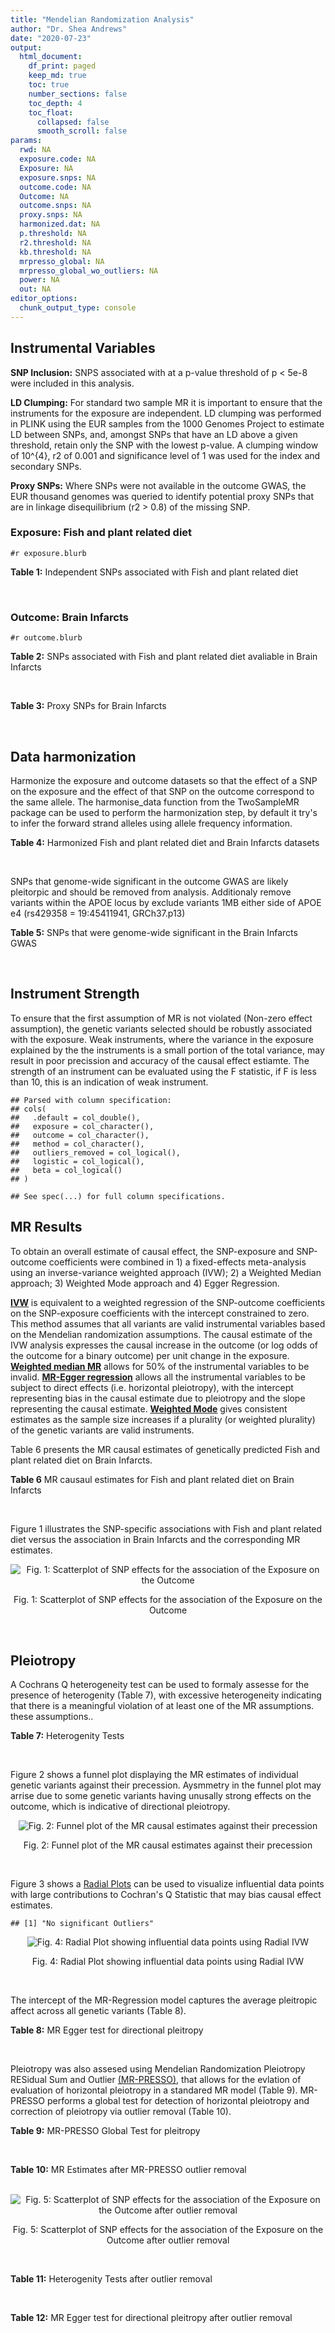 ```yaml
---
title: "Mendelian Randomization Analysis"
author: "Dr. Shea Andrews"
date: "2020-07-23"
output:
  html_document:
    df_print: paged
    keep_md: true
    toc: true
    number_sections: false
    toc_depth: 4
    toc_float:
      collapsed: false
      smooth_scroll: false
params:
  rwd: NA
  exposure.code: NA
  Exposure: NA
  exposure.snps: NA
  outcome.code: NA
  Outcome: NA
  outcome.snps: NA
  proxy.snps: NA
  harmonized.dat: NA
  p.threshold: NA
  r2.threshold: NA
  kb.threshold: NA
  mrpresso_global: NA
  mrpresso_global_wo_outliers: NA
  power: NA
  out: NA
editor_options:
  chunk_output_type: console
---
```







## Instrumental Variables
**SNP Inclusion:** SNPS associated with at a p-value threshold of p < 5e-8 were included in this analysis.
<br>

**LD Clumping:** For standard two sample MR it is important to ensure that the instruments for the exposure are independent. LD clumping was performed in PLINK using the EUR samples from the 1000 Genomes Project to estimate LD between SNPs, and, amongst SNPs that have an LD above a given threshold, retain only the SNP with the lowest p-value. A clumping window of 10^{4}, r2 of 0.001 and significance level of 1 was used for the index and secondary SNPs.
<br>

**Proxy SNPs:** Where SNPs were not available in the outcome GWAS, the EUR thousand genomes was queried to identify potential proxy SNPs that are in linkage disequilibrium (r2 > 0.8) of the missing SNP.
<br>

### Exposure: Fish and plant related diet
`#r exposure.blurb`
<br>

**Table 1:** Independent SNPs associated with Fish and plant related diet
<div data-pagedtable="false">
  <script data-pagedtable-source type="application/json">
{"columns":[{"label":["SNP"],"name":[1],"type":["chr"],"align":["left"]},{"label":["CHROM"],"name":[2],"type":["dbl"],"align":["right"]},{"label":["POS"],"name":[3],"type":["dbl"],"align":["right"]},{"label":["REF"],"name":[4],"type":["chr"],"align":["left"]},{"label":["ALT"],"name":[5],"type":["chr"],"align":["left"]},{"label":["AF"],"name":[6],"type":["dbl"],"align":["right"]},{"label":["BETA"],"name":[7],"type":["dbl"],"align":["right"]},{"label":["SE"],"name":[8],"type":["dbl"],"align":["right"]},{"label":["Z"],"name":[9],"type":["dbl"],"align":["right"]},{"label":["P"],"name":[10],"type":["dbl"],"align":["right"]},{"label":["N"],"name":[11],"type":["dbl"],"align":["right"]},{"label":["TRAIT"],"name":[12],"type":["chr"],"align":["left"]}],"data":[{"1":"rs6699744","2":"1","3":"72825144","4":"A","5":"T","6":"0.614350","7":"0.0176817","8":"0.00251240","9":"7.03777","10":"2.0e-12","11":"335576","12":"fish_plant_diet"},{"1":"rs6690619","2":"1","3":"153765399","4":"C","5":"T","6":"0.508389","7":"-0.0182667","8":"0.00243049","9":"-7.51564","10":"5.7e-14","11":"335576","12":"fish_plant_diet"},{"1":"rs45501495","2":"1","3":"204596454","4":"C","5":"T","6":"0.233721","7":"0.0175379","8":"0.00286562","9":"6.12011","10":"9.4e-10","11":"335576","12":"fish_plant_diet"},{"1":"rs4953150","2":"2","3":"45157336","4":"C","5":"T","6":"0.342028","7":"-0.0193152","8":"0.00257415","9":"-7.50353","10":"6.2e-14","11":"335576","12":"fish_plant_diet"},{"1":"rs17049185","2":"2","3":"58072660","4":"G","5":"T","6":"0.265216","7":"0.0164143","8":"0.00276984","9":"5.92608","10":"3.1e-09","11":"335576","12":"fish_plant_diet"},{"1":"rs4458235","2":"2","3":"79710525","4":"A","5":"T","6":"0.671605","7":"-0.0161001","8":"0.00257371","9":"-6.25560","10":"4.0e-10","11":"335576","12":"fish_plant_diet"},{"1":"rs6756149","2":"2","3":"104099833","4":"C","5":"T","6":"0.460539","7":"0.0158560","8":"0.00242740","9":"6.53209","10":"6.5e-11","11":"335576","12":"fish_plant_diet"},{"1":"rs10180461","2":"2","3":"144263033","4":"T","5":"C","6":"0.391681","7":"-0.0138352","8":"0.00249154","9":"-5.55287","10":"2.8e-08","11":"335576","12":"fish_plant_diet"},{"1":"rs2463652","2":"2","3":"157127415","4":"C","5":"A","6":"0.462862","7":"0.0144339","8":"0.00243718","9":"5.92238","10":"3.2e-09","11":"335576","12":"fish_plant_diet"},{"1":"rs10510554","2":"3","3":"25099776","4":"T","5":"C","6":"0.569949","7":"0.0159892","8":"0.00245816","9":"6.50454","10":"7.8e-11","11":"335576","12":"fish_plant_diet"},{"1":"rs1248825","2":"3","3":"84993411","4":"A","5":"C","6":"0.674802","7":"0.0196439","8":"0.00259659","9":"7.56527","10":"3.9e-14","11":"335576","12":"fish_plant_diet"},{"1":"rs80264330","2":"3","3":"114815659","4":"T","5":"G","6":"0.056141","7":"0.0302655","8":"0.00525711","9":"5.75706","10":"8.6e-09","11":"335576","12":"fish_plant_diet"},{"1":"rs13082002","2":"3","3":"117317203","4":"T","5":"A","6":"0.467957","7":"0.0141314","8":"0.00244314","9":"5.78411","10":"7.3e-09","11":"335576","12":"fish_plant_diet"},{"1":"rs73868702","2":"3","3":"149754216","4":"G","5":"A","6":"0.043127","7":"-0.0333836","8":"0.00594694","9":"-5.61358","10":"2.0e-08","11":"335576","12":"fish_plant_diet"},{"1":"rs11706682","2":"3","3":"167199681","4":"T","5":"C","6":"0.340750","7":"0.0172815","8":"0.00255589","9":"6.76144","10":"1.4e-11","11":"335576","12":"fish_plant_diet"},{"1":"rs1946265","2":"5","3":"50840436","4":"A","5":"C","6":"0.645199","7":"-0.0149040","8":"0.00254229","9":"-5.86243","10":"4.6e-09","11":"335576","12":"fish_plant_diet"},{"1":"rs12514375","2":"5","3":"60801428","4":"A","5":"T","6":"0.387948","7":"-0.0137440","8":"0.00249301","9":"-5.51301","10":"3.5e-08","11":"335576","12":"fish_plant_diet"},{"1":"rs6870152","2":"5","3":"95883544","4":"A","5":"G","6":"0.623327","7":"-0.0138461","8":"0.00251463","9":"-5.50622","10":"3.7e-08","11":"335576","12":"fish_plant_diet"},{"1":"rs364926","2":"5","3":"166392055","4":"C","5":"T","6":"0.235798","7":"0.0174371","8":"0.00285087","9":"6.11641","10":"9.6e-10","11":"335576","12":"fish_plant_diet"},{"1":"rs11134442","2":"5","3":"166478475","4":"A","5":"G","6":"0.627273","7":"-0.0138524","8":"0.00251296","9":"-5.51238","10":"3.5e-08","11":"335576","12":"fish_plant_diet"},{"1":"rs16891727","2":"6","3":"26488860","4":"C","5":"A","6":"0.131477","7":"-0.0248855","8":"0.00357335","9":"-6.96419","10":"3.3e-12","11":"335576","12":"fish_plant_diet"},{"1":"rs28703977","2":"6","3":"31472792","4":"T","5":"C","6":"0.654148","7":"-0.0159889","8":"0.00255074","9":"-6.26834","10":"3.6e-10","11":"335576","12":"fish_plant_diet"},{"1":"rs9362897","2":"6","3":"92327446","4":"G","5":"T","6":"0.471084","7":"0.0153747","8":"0.00242031","9":"6.35237","10":"2.1e-10","11":"335576","12":"fish_plant_diet"},{"1":"rs12700239","2":"7","3":"20865979","4":"C","5":"A","6":"0.210021","7":"-0.0170831","8":"0.00300568","9":"-5.68361","10":"1.3e-08","11":"335576","12":"fish_plant_diet"},{"1":"rs3021494","2":"8","3":"10983534","4":"A","5":"G","6":"0.530477","7":"-0.0196447","8":"0.00243572","9":"-8.06525","10":"7.3e-16","11":"335576","12":"fish_plant_diet"},{"1":"rs1217105","2":"8","3":"64626932","4":"T","5":"G","6":"0.692030","7":"0.0182021","8":"0.00262079","9":"6.94527","10":"3.8e-12","11":"335576","12":"fish_plant_diet"},{"1":"rs10986983","2":"9","3":"128620009","4":"C","5":"T","6":"0.628287","7":"-0.0177251","8":"0.00250713","9":"-7.06988","10":"1.6e-12","11":"335576","12":"fish_plant_diet"},{"1":"rs946711","2":"10","3":"21806832","4":"A","5":"C","6":"0.326072","7":"-0.0265991","8":"0.00260310","9":"-10.21820","10":"1.6e-24","11":"335576","12":"fish_plant_diet"},{"1":"rs1410054","2":"10","3":"112774155","4":"A","5":"G","6":"0.762720","7":"-0.0179461","8":"0.00284724","9":"-6.30298","10":"2.9e-10","11":"335576","12":"fish_plant_diet"},{"1":"rs10741616","2":"11","3":"13333851","4":"G","5":"A","6":"0.381930","7":"-0.0150594","8":"0.00249104","9":"-6.04543","10":"1.5e-09","11":"335576","12":"fish_plant_diet"},{"1":"rs11237918","2":"11","3":"79294066","4":"T","5":"C","6":"0.400307","7":"0.0140920","8":"0.00247088","9":"5.70323","10":"1.2e-08","11":"335576","12":"fish_plant_diet"},{"1":"rs613597","2":"11","3":"88598646","4":"A","5":"G","6":"0.650945","7":"-0.0148780","8":"0.00253317","9":"-5.87327","10":"4.3e-09","11":"335576","12":"fish_plant_diet"},{"1":"rs34634095","2":"11","3":"111455942","4":"C","5":"A","6":"0.698257","7":"-0.0159467","8":"0.00269385","9":"-5.91967","10":"3.2e-09","11":"335576","12":"fish_plant_diet"},{"1":"rs7978702","2":"12","3":"34366373","4":"G","5":"A","6":"0.818835","7":"0.0173966","8":"0.00313907","9":"5.54196","10":"3.0e-08","11":"335576","12":"fish_plant_diet"},{"1":"rs12826749","2":"12","3":"46412497","4":"C","5":"G","6":"0.421560","7":"-0.0143141","8":"0.00247178","9":"-5.79101","10":"7.0e-09","11":"335576","12":"fish_plant_diet"},{"1":"rs35287743","2":"12","3":"110057250","4":"G","5":"T","6":"0.113999","7":"-0.0345582","8":"0.00382725","9":"-9.02951","10":"1.7e-19","11":"335576","12":"fish_plant_diet"},{"1":"rs560815","2":"13","3":"55935080","4":"T","5":"A","6":"0.733176","7":"-0.0235298","8":"0.00272600","9":"-8.63162","10":"6.0e-18","11":"335576","12":"fish_plant_diet"},{"1":"rs10161952","2":"13","3":"59474383","4":"A","5":"C","6":"0.313291","7":"-0.0185058","8":"0.00261369","9":"-7.08033","10":"1.4e-12","11":"335576","12":"fish_plant_diet"},{"1":"rs12906493","2":"15","3":"35933286","4":"T","5":"C","6":"0.207753","7":"0.0183225","8":"0.00301038","9":"6.08644","10":"1.2e-09","11":"335576","12":"fish_plant_diet"},{"1":"rs16959955","2":"15","3":"48002700","4":"T","5":"C","6":"0.221373","7":"0.0168573","8":"0.00294229","9":"5.72931","10":"1.0e-08","11":"335576","12":"fish_plant_diet"},{"1":"rs56094641","2":"16","3":"53806453","4":"A","5":"G","6":"0.403329","7":"0.0223354","8":"0.00246582","9":"9.05800","10":"1.3e-19","11":"335576","12":"fish_plant_diet"},{"1":"rs11859365","2":"16","3":"83683945","4":"A","5":"C","6":"0.253428","7":"0.0190706","8":"0.00278154","9":"6.85613","10":"7.1e-12","11":"335576","12":"fish_plant_diet"},{"1":"rs9955276","2":"18","3":"1839339","4":"C","5":"T","6":"0.141809","7":"0.0194761","8":"0.00348698","9":"5.58538","10":"2.3e-08","11":"335576","12":"fish_plant_diet"},{"1":"rs17818263","2":"18","3":"58865261","4":"G","5":"A","6":"0.286039","7":"-0.0146965","8":"0.00268034","9":"-5.48307","10":"4.2e-08","11":"335576","12":"fish_plant_diet"},{"1":"rs12721051","2":"19","3":"45422160","4":"C","5":"G","6":"0.189552","7":"0.0179074","8":"0.00309034","9":"5.79464","10":"6.8e-09","11":"335576","12":"fish_plant_diet"},{"1":"rs380743","2":"19","3":"49241014","4":"G","5":"A","6":"0.493772","7":"-0.0175022","8":"0.00243995","9":"-7.17318","10":"7.3e-13","11":"335576","12":"fish_plant_diet"},{"1":"rs2425026","2":"20","3":"33847253","4":"C","5":"T","6":"0.426877","7":"0.0168691","8":"0.00246823","9":"6.83449","10":"8.2e-12","11":"335576","12":"fish_plant_diet"},{"1":"rs2413052","2":"22","3":"31783781","4":"T","5":"C","6":"0.240382","7":"0.0193561","8":"0.00284149","9":"6.81195","10":"9.6e-12","11":"335576","12":"fish_plant_diet"}],"options":{"columns":{"min":{},"max":[10]},"rows":{"min":[10],"max":[10]},"pages":{}}}
  </script>
</div>
<br>

### Outcome: Brain Infarcts
`#r outcome.blurb`
<br>

**Table 2:** SNPs associated with Fish and plant related diet avaliable in Brain Infarcts
<div data-pagedtable="false">
  <script data-pagedtable-source type="application/json">
{"columns":[{"label":["SNP"],"name":[1],"type":["chr"],"align":["left"]},{"label":["CHROM"],"name":[2],"type":["dbl"],"align":["right"]},{"label":["POS"],"name":[3],"type":["dbl"],"align":["right"]},{"label":["REF"],"name":[4],"type":["chr"],"align":["left"]},{"label":["ALT"],"name":[5],"type":["chr"],"align":["left"]},{"label":["AF"],"name":[6],"type":["dbl"],"align":["right"]},{"label":["BETA"],"name":[7],"type":["dbl"],"align":["right"]},{"label":["SE"],"name":[8],"type":["dbl"],"align":["right"]},{"label":["Z"],"name":[9],"type":["dbl"],"align":["right"]},{"label":["P"],"name":[10],"type":["dbl"],"align":["right"]},{"label":["N"],"name":[11],"type":["dbl"],"align":["right"]},{"label":["TRAIT"],"name":[12],"type":["chr"],"align":["left"]}],"data":[{"1":"rs6699744","2":"1","3":"72825144","4":"A","5":"T","6":"0.5997","7":"-0.0527","8":"0.0290","9":"-1.81724000","10":"0.06917","11":"20742","12":"brain_infarcts"},{"1":"rs6690619","2":"1","3":"153765399","4":"C","5":"T","6":"0.4964","7":"0.0616","8":"0.0283","9":"2.17667845","10":"0.02939","11":"20527","12":"brain_infarcts"},{"1":"rs45501495","2":"1","3":"204596454","4":"C","5":"T","6":"0.2740","7":"0.0168","8":"0.0322","9":"0.52173913","10":"0.60130","11":"20614","12":"brain_infarcts"},{"1":"rs4953150","2":"2","3":"45157336","4":"C","5":"T","6":"0.3526","7":"0.0089","8":"0.0305","9":"0.29180328","10":"0.76920","11":"20949","12":"brain_infarcts"},{"1":"rs17049185","2":"2","3":"58072660","4":"G","5":"T","6":"0.2557","7":"-0.0043","8":"0.0337","9":"-0.12759644","10":"0.89810","11":"20645","12":"brain_infarcts"},{"1":"rs4458235","2":"2","3":"79710525","4":"A","5":"T","6":"0.6314","7":"-0.0193","8":"0.0300","9":"-0.64333300","10":"0.51990","11":"20949","12":"brain_infarcts"},{"1":"rs6756149","2":"2","3":"104099833","4":"C","5":"T","6":"0.4572","7":"0.0309","8":"0.0278","9":"1.11151079","10":"0.26630","11":"20527","12":"brain_infarcts"},{"1":"rs10180461","2":"2","3":"144263033","4":"T","5":"C","6":"0.3686","7":"-0.0328","8":"0.0297","9":"-1.10438000","10":"0.26990","11":"19767","12":"brain_infarcts"},{"1":"rs2463652","2":"2","3":"157127415","4":"C","5":"A","6":"0.4175","7":"-0.0122","8":"0.0300","9":"-0.40666667","10":"0.68560","11":"20742","12":"brain_infarcts"},{"1":"rs10510554","2":"3","3":"25099776","4":"T","5":"C","6":"0.5496","7":"-0.0269","8":"0.0291","9":"-0.92439900","10":"0.35640","11":"20949","12":"brain_infarcts"},{"1":"rs1248825","2":"3","3":"84993411","4":"A","5":"C","6":"0.6919","7":"0.0325","8":"0.0313","9":"1.03834000","10":"0.29920","11":"20949","12":"brain_infarcts"},{"1":"rs80264330","2":"3","3":"114815659","4":"T","5":"G","6":"0.0626","7":"0.1346","8":"0.0655","9":"2.05496000","10":"0.03980","11":"13334","12":"brain_infarcts"},{"1":"rs73868702","2":"3","3":"149754216","4":"G","5":"A","6":"0.0429","7":"-0.0829","8":"0.0831","9":"-0.99759326","10":"0.31860","11":"13029","12":"brain_infarcts"},{"1":"rs11706682","2":"3","3":"167199681","4":"T","5":"C","6":"0.3420","7":"-0.0472","8":"0.0293","9":"-1.61092000","10":"0.10670","11":"20949","12":"brain_infarcts"},{"1":"rs1946265","2":"5","3":"50840436","4":"A","5":"C","6":"0.6550","7":"-0.0295","8":"0.0296","9":"-0.99662200","10":"0.31790","11":"20949","12":"brain_infarcts"},{"1":"rs6870152","2":"5","3":"95883544","4":"A","5":"G","6":"0.6105","7":"0.0438","8":"0.0293","9":"1.49488000","10":"0.13460","11":"20742","12":"brain_infarcts"},{"1":"rs364926","2":"5","3":"166392055","4":"C","5":"T","6":"0.2419","7":"0.0240","8":"0.0341","9":"0.70381232","10":"0.48100","11":"20223","12":"brain_infarcts"},{"1":"rs11134442","2":"5","3":"166478475","4":"A","5":"G","6":"0.6320","7":"-0.0060","8":"0.0316","9":"-0.18987300","10":"0.84860","11":"20645","12":"brain_infarcts"},{"1":"rs16891727","2":"6","3":"26488860","4":"C","5":"A","6":"0.1113","7":"-0.0150","8":"0.0466","9":"-0.32188841","10":"0.74770","11":"19159","12":"brain_infarcts"},{"1":"rs28703977","2":"6","3":"31472792","4":"T","5":"C","6":"0.6696","7":"-0.0548","8":"0.0325","9":"-1.68615000","10":"0.09153","11":"20142","12":"brain_infarcts"},{"1":"rs9362897","2":"6","3":"92327446","4":"G","5":"T","6":"0.4953","7":"-0.0141","8":"0.0278","9":"-0.50719424","10":"0.61150","11":"20742","12":"brain_infarcts"},{"1":"rs12700239","2":"7","3":"20865979","4":"C","5":"A","6":"0.2005","7":"-0.0371","8":"0.0383","9":"-0.96866841","10":"0.33200","11":"19334","12":"brain_infarcts"},{"1":"rs3021494","2":"8","3":"10983534","4":"A","5":"G","6":"0.5561","7":"-0.0406","8":"0.0301","9":"-1.34884000","10":"0.17750","11":"20742","12":"brain_infarcts"},{"1":"rs1217105","2":"8","3":"64626932","4":"T","5":"G","6":"0.7099","7":"0.0181","8":"0.0309","9":"0.58576100","10":"0.55790","11":"20617","12":"brain_infarcts"},{"1":"rs10986983","2":"9","3":"128620009","4":"C","5":"T","6":"0.6231","7":"0.0007","8":"0.0284","9":"0.02464789","10":"0.98110","11":"20824","12":"brain_infarcts"},{"1":"rs946711","2":"10","3":"21806832","4":"A","5":"C","6":"0.3240","7":"-0.0389","8":"0.0305","9":"-1.27541000","10":"0.20320","11":"20527","12":"brain_infarcts"},{"1":"rs1410054","2":"10","3":"112774155","4":"A","5":"G","6":"0.7591","7":"0.0148","8":"0.0325","9":"0.45538500","10":"0.64830","11":"19854","12":"brain_infarcts"},{"1":"rs10741616","2":"11","3":"13333851","4":"G","5":"A","6":"0.3897","7":"-0.0028","8":"0.0283","9":"-0.09893993","10":"0.92110","11":"20949","12":"brain_infarcts"},{"1":"rs11237918","2":"11","3":"79294066","4":"T","5":"C","6":"0.4367","7":"-0.0060","8":"0.0281","9":"-0.21352300","10":"0.83240","11":"20949","12":"brain_infarcts"},{"1":"rs613597","2":"11","3":"88598646","4":"A","5":"G","6":"0.6617","7":"0.0395","8":"0.0307","9":"1.28664000","10":"0.19890","11":"20527","12":"brain_infarcts"},{"1":"rs7978702","2":"12","3":"34366373","4":"G","5":"A","6":"0.7268","7":"-0.0235","8":"0.0346","9":"-0.67919075","10":"0.49650","11":"20192","12":"brain_infarcts"},{"1":"rs12826749","2":"12","3":"46412497","4":"C","5":"G","6":"0.3954","7":"0.0046","8":"0.0295","9":"0.15593200","10":"0.87600","11":"20949","12":"brain_infarcts"},{"1":"rs35287743","2":"12","3":"110057250","4":"G","5":"T","6":"0.1146","7":"0.0289","8":"0.0487","9":"0.59342916","10":"0.55300","11":"17866","12":"brain_infarcts"},{"1":"rs560815","2":"13","3":"55935080","4":"T","5":"A","6":"0.6796","7":"-0.0343","8":"0.0305","9":"-1.12459016","10":"0.26100","11":"20824","12":"brain_infarcts"},{"1":"rs10161952","2":"13","3":"59474383","4":"A","5":"C","6":"0.2867","7":"-0.0057","8":"0.0311","9":"-0.18328000","10":"0.85360","11":"20949","12":"brain_infarcts"},{"1":"rs12906493","2":"15","3":"35933286","4":"T","5":"C","6":"0.2161","7":"-0.0160","8":"0.0353","9":"-0.45325800","10":"0.64970","11":"20282","12":"brain_infarcts"},{"1":"rs16959955","2":"15","3":"48002700","4":"T","5":"C","6":"0.2348","7":"-0.0222","8":"0.0347","9":"-0.63976900","10":"0.52290","11":"19888","12":"brain_infarcts"},{"1":"rs56094641","2":"16","3":"53806453","4":"A","5":"G","6":"0.3909","7":"-0.0040","8":"0.0295","9":"-0.13559300","10":"0.89120","11":"20563","12":"brain_infarcts"},{"1":"rs11859365","2":"16","3":"83683945","4":"A","5":"C","6":"0.2580","7":"-0.0132","8":"0.0327","9":"-0.40367000","10":"0.68720","11":"20064","12":"brain_infarcts"},{"1":"rs9955276","2":"18","3":"1839339","4":"C","5":"T","6":"0.1970","7":"-0.0013","8":"0.0383","9":"-0.03394256","10":"0.97320","11":"19159","12":"brain_infarcts"},{"1":"rs17818263","2":"18","3":"58865261","4":"G","5":"A","6":"0.2806","7":"0.0464","8":"0.0310","9":"1.49677419","10":"0.13490","11":"20770","12":"brain_infarcts"},{"1":"rs12721051","2":"19","3":"45422160","4":"C","5":"G","6":"0.1560","7":"0.0531","8":"0.0449","9":"1.18263000","10":"0.23660","11":"18625","12":"brain_infarcts"},{"1":"rs380743","2":"19","3":"49241014","4":"G","5":"A","6":"0.4284","7":"0.0178","8":"0.0315","9":"0.56507937","10":"0.57260","11":"20009","12":"brain_infarcts"},{"1":"rs2425026","2":"20","3":"33847253","4":"C","5":"T","6":"0.4695","7":"0.0627","8":"0.0288","9":"2.17708333","10":"0.02961","11":"20431","12":"brain_infarcts"},{"1":"rs2413052","2":"22","3":"31783781","4":"T","5":"C","6":"0.2386","7":"-0.0260","8":"0.0354","9":"-0.73446300","10":"0.46350","11":"18938","12":"brain_infarcts"},{"1":"rs13082002","2":"NA","3":"NA","4":"NA","5":"NA","6":"NA","7":"NA","8":"NA","9":"NA","10":"NA","11":"NA","12":"NA"},{"1":"rs12514375","2":"NA","3":"NA","4":"NA","5":"NA","6":"NA","7":"NA","8":"NA","9":"NA","10":"NA","11":"NA","12":"NA"},{"1":"rs34634095","2":"NA","3":"NA","4":"NA","5":"NA","6":"NA","7":"NA","8":"NA","9":"NA","10":"NA","11":"NA","12":"NA"}],"options":{"columns":{"min":{},"max":[10]},"rows":{"min":[10],"max":[10]},"pages":{}}}
  </script>
</div>
<br>

**Table 3:** Proxy SNPs for Brain Infarcts
<div data-pagedtable="false">
  <script data-pagedtable-source type="application/json">
{"columns":[{"label":["target_snp"],"name":[1],"type":["chr"],"align":["left"]},{"label":["proxy_snp"],"name":[2],"type":["chr"],"align":["left"]},{"label":["ld.r2"],"name":[3],"type":["dbl"],"align":["right"]},{"label":["Dprime"],"name":[4],"type":["dbl"],"align":["right"]},{"label":["PHASE"],"name":[5],"type":["chr"],"align":["left"]},{"label":["X12"],"name":[6],"type":["lgl"],"align":["right"]},{"label":["CHROM"],"name":[7],"type":["dbl"],"align":["right"]},{"label":["POS"],"name":[8],"type":["dbl"],"align":["right"]},{"label":["REF.proxy"],"name":[9],"type":["chr"],"align":["left"]},{"label":["ALT.proxy"],"name":[10],"type":["chr"],"align":["left"]},{"label":["AF"],"name":[11],"type":["dbl"],"align":["right"]},{"label":["BETA"],"name":[12],"type":["dbl"],"align":["right"]},{"label":["SE"],"name":[13],"type":["dbl"],"align":["right"]},{"label":["Z"],"name":[14],"type":["dbl"],"align":["right"]},{"label":["P"],"name":[15],"type":["dbl"],"align":["right"]},{"label":["N"],"name":[16],"type":["dbl"],"align":["right"]},{"label":["TRAIT"],"name":[17],"type":["chr"],"align":["left"]},{"label":["ref"],"name":[18],"type":["chr"],"align":["left"]},{"label":["ref.proxy"],"name":[19],"type":["chr"],"align":["left"]},{"label":["alt"],"name":[20],"type":["chr"],"align":["left"]},{"label":["alt.proxy"],"name":[21],"type":["chr"],"align":["left"]},{"label":["ALT"],"name":[22],"type":["chr"],"align":["left"]},{"label":["REF"],"name":[23],"type":["chr"],"align":["left"]},{"label":["proxy.outcome"],"name":[24],"type":["lgl"],"align":["right"]}],"data":[{"1":"rs13082002","2":"rs35883702","3":"0.992051","4":"0.996018","5":"AG/TC","6":"NA","7":"3","8":"117316062","9":"C","10":"G","11":"0.4425","12":"0.0302","13":"0.0286","14":"1.05594000","15":"0.2911","16":"20949","17":"brain_infarcts","18":"A","19":"G","20":"T","21":"C","22":"A","23":"T","24":"TRUE"},{"1":"rs12514375","2":"rs1445980","3":"0.979437","4":"1.000000","5":"TA/AG","6":"NA","7":"5","8":"60798733","9":"G","10":"A","11":"0.3760","12":"-0.0015","13":"0.0281","14":"-0.05338078","15":"0.9564","16":"20949","17":"brain_infarcts","18":"T","19":"A","20":"A","21":"G","22":"T","23":"A","24":"TRUE"},{"1":"rs34634095","2":"rs510388","3":"0.935389","4":"1.000000","5":"CT/AG","6":"NA","7":"11","8":"111451869","9":"T","10":"G","11":"0.6495","12":"0.0245","13":"0.0314","14":"0.78025500","15":"0.4353","16":"19642","17":"brain_infarcts","18":"C","19":"T","20":"A","21":"G","22":"A","23":"C","24":"TRUE"}],"options":{"columns":{"min":{},"max":[10]},"rows":{"min":[10],"max":[10]},"pages":{}}}
  </script>
</div>
<br>

## Data harmonization
Harmonize the exposure and outcome datasets so that the effect of a SNP on the exposure and the effect of that SNP on the outcome correspond to the same allele. The harmonise_data function from the TwoSampleMR package can be used to perform the harmonization step, by default it try's to infer the forward strand alleles using allele frequency information.
<br>

**Table 4:** Harmonized Fish and plant related diet and Brain Infarcts datasets
<div data-pagedtable="false">
  <script data-pagedtable-source type="application/json">
{"columns":[{"label":["SNP"],"name":[1],"type":["chr"],"align":["left"]},{"label":["effect_allele.exposure"],"name":[2],"type":["chr"],"align":["left"]},{"label":["other_allele.exposure"],"name":[3],"type":["chr"],"align":["left"]},{"label":["effect_allele.outcome"],"name":[4],"type":["chr"],"align":["left"]},{"label":["other_allele.outcome"],"name":[5],"type":["chr"],"align":["left"]},{"label":["beta.exposure"],"name":[6],"type":["dbl"],"align":["right"]},{"label":["beta.outcome"],"name":[7],"type":["dbl"],"align":["right"]},{"label":["eaf.exposure"],"name":[8],"type":["dbl"],"align":["right"]},{"label":["eaf.outcome"],"name":[9],"type":["dbl"],"align":["right"]},{"label":["remove"],"name":[10],"type":["lgl"],"align":["right"]},{"label":["palindromic"],"name":[11],"type":["lgl"],"align":["right"]},{"label":["ambiguous"],"name":[12],"type":["lgl"],"align":["right"]},{"label":["id.outcome"],"name":[13],"type":["chr"],"align":["left"]},{"label":["chr.outcome"],"name":[14],"type":["dbl"],"align":["right"]},{"label":["pos.outcome"],"name":[15],"type":["dbl"],"align":["right"]},{"label":["se.outcome"],"name":[16],"type":["dbl"],"align":["right"]},{"label":["z.outcome"],"name":[17],"type":["dbl"],"align":["right"]},{"label":["pval.outcome"],"name":[18],"type":["dbl"],"align":["right"]},{"label":["samplesize.outcome"],"name":[19],"type":["dbl"],"align":["right"]},{"label":["outcome"],"name":[20],"type":["chr"],"align":["left"]},{"label":["mr_keep.outcome"],"name":[21],"type":["lgl"],"align":["right"]},{"label":["pval_origin.outcome"],"name":[22],"type":["chr"],"align":["left"]},{"label":["chr.exposure"],"name":[23],"type":["dbl"],"align":["right"]},{"label":["pos.exposure"],"name":[24],"type":["dbl"],"align":["right"]},{"label":["se.exposure"],"name":[25],"type":["dbl"],"align":["right"]},{"label":["z.exposure"],"name":[26],"type":["dbl"],"align":["right"]},{"label":["pval.exposure"],"name":[27],"type":["dbl"],"align":["right"]},{"label":["samplesize.exposure"],"name":[28],"type":["dbl"],"align":["right"]},{"label":["exposure"],"name":[29],"type":["chr"],"align":["left"]},{"label":["mr_keep.exposure"],"name":[30],"type":["lgl"],"align":["right"]},{"label":["pval_origin.exposure"],"name":[31],"type":["chr"],"align":["left"]},{"label":["id.exposure"],"name":[32],"type":["chr"],"align":["left"]},{"label":["action"],"name":[33],"type":["dbl"],"align":["right"]},{"label":["mr_keep"],"name":[34],"type":["lgl"],"align":["right"]},{"label":["pt"],"name":[35],"type":["dbl"],"align":["right"]},{"label":["pleitropy_keep"],"name":[36],"type":["lgl"],"align":["right"]},{"label":["mrpresso_RSSobs"],"name":[37],"type":["lgl"],"align":["right"]},{"label":["mrpresso_pval"],"name":[38],"type":["lgl"],"align":["right"]},{"label":["mrpresso_keep"],"name":[39],"type":["lgl"],"align":["right"]}],"data":[{"1":"rs10161952","2":"C","3":"A","4":"C","5":"A","6":"-0.0185058","7":"-0.0057","8":"0.313291","9":"0.2867","10":"FALSE","11":"FALSE","12":"FALSE","13":"NTKaUo","14":"13","15":"59474383","16":"0.0311","17":"-0.18328000","18":"0.85360","19":"20949","20":"Chauhan2019bi","21":"TRUE","22":"reported","23":"13","24":"59474383","25":"0.00261369","26":"-7.08033","27":"1.4e-12","28":"335576","29":"Niarchou2020fish","30":"TRUE","31":"reported","32":"Q8Unrg","33":"2","34":"TRUE","35":"5e-08","36":"TRUE","37":"NA","38":"NA","39":"TRUE"},{"1":"rs10180461","2":"C","3":"T","4":"C","5":"T","6":"-0.0138352","7":"-0.0328","8":"0.391681","9":"0.3686","10":"FALSE","11":"FALSE","12":"FALSE","13":"NTKaUo","14":"2","15":"144263033","16":"0.0297","17":"-1.10438000","18":"0.26990","19":"19767","20":"Chauhan2019bi","21":"TRUE","22":"reported","23":"2","24":"144263033","25":"0.00249154","26":"-5.55287","27":"2.8e-08","28":"335576","29":"Niarchou2020fish","30":"TRUE","31":"reported","32":"Q8Unrg","33":"2","34":"TRUE","35":"5e-08","36":"TRUE","37":"NA","38":"NA","39":"TRUE"},{"1":"rs10510554","2":"C","3":"T","4":"C","5":"T","6":"0.0159892","7":"-0.0269","8":"0.569949","9":"0.5496","10":"FALSE","11":"FALSE","12":"FALSE","13":"NTKaUo","14":"3","15":"25099776","16":"0.0291","17":"-0.92439900","18":"0.35640","19":"20949","20":"Chauhan2019bi","21":"TRUE","22":"reported","23":"3","24":"25099776","25":"0.00245816","26":"6.50454","27":"7.8e-11","28":"335576","29":"Niarchou2020fish","30":"TRUE","31":"reported","32":"Q8Unrg","33":"2","34":"TRUE","35":"5e-08","36":"TRUE","37":"NA","38":"NA","39":"TRUE"},{"1":"rs10741616","2":"A","3":"G","4":"A","5":"G","6":"-0.0150594","7":"-0.0028","8":"0.381930","9":"0.3897","10":"FALSE","11":"FALSE","12":"FALSE","13":"NTKaUo","14":"11","15":"13333851","16":"0.0283","17":"-0.09893993","18":"0.92110","19":"20949","20":"Chauhan2019bi","21":"TRUE","22":"reported","23":"11","24":"13333851","25":"0.00249104","26":"-6.04543","27":"1.5e-09","28":"335576","29":"Niarchou2020fish","30":"TRUE","31":"reported","32":"Q8Unrg","33":"2","34":"TRUE","35":"5e-08","36":"TRUE","37":"NA","38":"NA","39":"TRUE"},{"1":"rs10986983","2":"T","3":"C","4":"T","5":"C","6":"-0.0177251","7":"0.0007","8":"0.628287","9":"0.6231","10":"FALSE","11":"FALSE","12":"FALSE","13":"NTKaUo","14":"9","15":"128620009","16":"0.0284","17":"0.02464789","18":"0.98110","19":"20824","20":"Chauhan2019bi","21":"TRUE","22":"reported","23":"9","24":"128620009","25":"0.00250713","26":"-7.06988","27":"1.6e-12","28":"335576","29":"Niarchou2020fish","30":"TRUE","31":"reported","32":"Q8Unrg","33":"2","34":"TRUE","35":"5e-08","36":"TRUE","37":"NA","38":"NA","39":"TRUE"},{"1":"rs11134442","2":"G","3":"A","4":"G","5":"A","6":"-0.0138524","7":"-0.0060","8":"0.627273","9":"0.6320","10":"FALSE","11":"FALSE","12":"FALSE","13":"NTKaUo","14":"5","15":"166478475","16":"0.0316","17":"-0.18987300","18":"0.84860","19":"20645","20":"Chauhan2019bi","21":"TRUE","22":"reported","23":"5","24":"166478475","25":"0.00251296","26":"-5.51238","27":"3.5e-08","28":"335576","29":"Niarchou2020fish","30":"TRUE","31":"reported","32":"Q8Unrg","33":"2","34":"TRUE","35":"5e-08","36":"TRUE","37":"NA","38":"NA","39":"TRUE"},{"1":"rs11237918","2":"C","3":"T","4":"C","5":"T","6":"0.0140920","7":"-0.0060","8":"0.400307","9":"0.4367","10":"FALSE","11":"FALSE","12":"FALSE","13":"NTKaUo","14":"11","15":"79294066","16":"0.0281","17":"-0.21352300","18":"0.83240","19":"20949","20":"Chauhan2019bi","21":"TRUE","22":"reported","23":"11","24":"79294066","25":"0.00247088","26":"5.70323","27":"1.2e-08","28":"335576","29":"Niarchou2020fish","30":"TRUE","31":"reported","32":"Q8Unrg","33":"2","34":"TRUE","35":"5e-08","36":"TRUE","37":"NA","38":"NA","39":"TRUE"},{"1":"rs11706682","2":"C","3":"T","4":"C","5":"T","6":"0.0172815","7":"-0.0472","8":"0.340750","9":"0.3420","10":"FALSE","11":"FALSE","12":"FALSE","13":"NTKaUo","14":"3","15":"167199681","16":"0.0293","17":"-1.61092000","18":"0.10670","19":"20949","20":"Chauhan2019bi","21":"TRUE","22":"reported","23":"3","24":"167199681","25":"0.00255589","26":"6.76144","27":"1.4e-11","28":"335576","29":"Niarchou2020fish","30":"TRUE","31":"reported","32":"Q8Unrg","33":"2","34":"TRUE","35":"5e-08","36":"TRUE","37":"NA","38":"NA","39":"TRUE"},{"1":"rs11859365","2":"C","3":"A","4":"C","5":"A","6":"0.0190706","7":"-0.0132","8":"0.253428","9":"0.2580","10":"FALSE","11":"FALSE","12":"FALSE","13":"NTKaUo","14":"16","15":"83683945","16":"0.0327","17":"-0.40367000","18":"0.68720","19":"20064","20":"Chauhan2019bi","21":"TRUE","22":"reported","23":"16","24":"83683945","25":"0.00278154","26":"6.85613","27":"7.1e-12","28":"335576","29":"Niarchou2020fish","30":"TRUE","31":"reported","32":"Q8Unrg","33":"2","34":"TRUE","35":"5e-08","36":"TRUE","37":"NA","38":"NA","39":"TRUE"},{"1":"rs1217105","2":"G","3":"T","4":"G","5":"T","6":"0.0182021","7":"0.0181","8":"0.692030","9":"0.7099","10":"FALSE","11":"FALSE","12":"FALSE","13":"NTKaUo","14":"8","15":"64626932","16":"0.0309","17":"0.58576100","18":"0.55790","19":"20617","20":"Chauhan2019bi","21":"TRUE","22":"reported","23":"8","24":"64626932","25":"0.00262079","26":"6.94527","27":"3.8e-12","28":"335576","29":"Niarchou2020fish","30":"TRUE","31":"reported","32":"Q8Unrg","33":"2","34":"TRUE","35":"5e-08","36":"TRUE","37":"NA","38":"NA","39":"TRUE"},{"1":"rs1248825","2":"C","3":"A","4":"C","5":"A","6":"0.0196439","7":"0.0325","8":"0.674802","9":"0.6919","10":"FALSE","11":"FALSE","12":"FALSE","13":"NTKaUo","14":"3","15":"84993411","16":"0.0313","17":"1.03834000","18":"0.29920","19":"20949","20":"Chauhan2019bi","21":"TRUE","22":"reported","23":"3","24":"84993411","25":"0.00259659","26":"7.56527","27":"3.9e-14","28":"335576","29":"Niarchou2020fish","30":"TRUE","31":"reported","32":"Q8Unrg","33":"2","34":"TRUE","35":"5e-08","36":"TRUE","37":"NA","38":"NA","39":"TRUE"},{"1":"rs12514375","2":"T","3":"A","4":"T","5":"A","6":"-0.0137440","7":"-0.0015","8":"0.387948","9":"0.3760","10":"FALSE","11":"TRUE","12":"FALSE","13":"NTKaUo","14":"5","15":"60798733","16":"0.0281","17":"-0.05338078","18":"0.95640","19":"20949","20":"Chauhan2019bi","21":"TRUE","22":"reported","23":"5","24":"60801428","25":"0.00249301","26":"-5.51301","27":"3.5e-08","28":"335576","29":"Niarchou2020fish","30":"TRUE","31":"reported","32":"Q8Unrg","33":"2","34":"TRUE","35":"5e-08","36":"TRUE","37":"NA","38":"NA","39":"TRUE"},{"1":"rs12700239","2":"A","3":"C","4":"A","5":"C","6":"-0.0170831","7":"-0.0371","8":"0.210021","9":"0.2005","10":"FALSE","11":"FALSE","12":"FALSE","13":"NTKaUo","14":"7","15":"20865979","16":"0.0383","17":"-0.96866841","18":"0.33200","19":"19334","20":"Chauhan2019bi","21":"TRUE","22":"reported","23":"7","24":"20865979","25":"0.00300568","26":"-5.68361","27":"1.3e-08","28":"335576","29":"Niarchou2020fish","30":"TRUE","31":"reported","32":"Q8Unrg","33":"2","34":"TRUE","35":"5e-08","36":"TRUE","37":"NA","38":"NA","39":"TRUE"},{"1":"rs12721051","2":"G","3":"C","4":"G","5":"C","6":"0.0179074","7":"0.0531","8":"0.189552","9":"0.1560","10":"FALSE","11":"TRUE","12":"FALSE","13":"NTKaUo","14":"19","15":"45422160","16":"0.0449","17":"1.18263000","18":"0.23660","19":"18625","20":"Chauhan2019bi","21":"TRUE","22":"reported","23":"19","24":"45422160","25":"0.00309034","26":"5.79464","27":"6.8e-09","28":"335576","29":"Niarchou2020fish","30":"TRUE","31":"reported","32":"Q8Unrg","33":"2","34":"TRUE","35":"5e-08","36":"FALSE","37":"NA","38":"NA","39":"TRUE"},{"1":"rs12826749","2":"G","3":"C","4":"G","5":"C","6":"-0.0143141","7":"0.0046","8":"0.421560","9":"0.3954","10":"FALSE","11":"TRUE","12":"TRUE","13":"NTKaUo","14":"12","15":"46412497","16":"0.0295","17":"0.15593200","18":"0.87600","19":"20949","20":"Chauhan2019bi","21":"TRUE","22":"reported","23":"12","24":"46412497","25":"0.00247178","26":"-5.79101","27":"7.0e-09","28":"335576","29":"Niarchou2020fish","30":"TRUE","31":"reported","32":"Q8Unrg","33":"2","34":"FALSE","35":"5e-08","36":"TRUE","37":"NA","38":"NA","39":"NA"},{"1":"rs12906493","2":"C","3":"T","4":"C","5":"T","6":"0.0183225","7":"-0.0160","8":"0.207753","9":"0.2161","10":"FALSE","11":"FALSE","12":"FALSE","13":"NTKaUo","14":"15","15":"35933286","16":"0.0353","17":"-0.45325800","18":"0.64970","19":"20282","20":"Chauhan2019bi","21":"TRUE","22":"reported","23":"15","24":"35933286","25":"0.00301038","26":"6.08644","27":"1.2e-09","28":"335576","29":"Niarchou2020fish","30":"TRUE","31":"reported","32":"Q8Unrg","33":"2","34":"TRUE","35":"5e-08","36":"TRUE","37":"NA","38":"NA","39":"TRUE"},{"1":"rs13082002","2":"A","3":"T","4":"A","5":"T","6":"0.0141314","7":"0.0302","8":"0.467957","9":"0.4425","10":"FALSE","11":"TRUE","12":"TRUE","13":"NTKaUo","14":"3","15":"117316062","16":"0.0286","17":"1.05594000","18":"0.29110","19":"20949","20":"Chauhan2019bi","21":"TRUE","22":"reported","23":"3","24":"117317203","25":"0.00244314","26":"5.78411","27":"7.3e-09","28":"335576","29":"Niarchou2020fish","30":"TRUE","31":"reported","32":"Q8Unrg","33":"2","34":"FALSE","35":"5e-08","36":"TRUE","37":"NA","38":"NA","39":"NA"},{"1":"rs1410054","2":"G","3":"A","4":"G","5":"A","6":"-0.0179461","7":"0.0148","8":"0.762720","9":"0.7591","10":"FALSE","11":"FALSE","12":"FALSE","13":"NTKaUo","14":"10","15":"112774155","16":"0.0325","17":"0.45538500","18":"0.64830","19":"19854","20":"Chauhan2019bi","21":"TRUE","22":"reported","23":"10","24":"112774155","25":"0.00284724","26":"-6.30298","27":"2.9e-10","28":"335576","29":"Niarchou2020fish","30":"TRUE","31":"reported","32":"Q8Unrg","33":"2","34":"TRUE","35":"5e-08","36":"TRUE","37":"NA","38":"NA","39":"TRUE"},{"1":"rs16891727","2":"A","3":"C","4":"A","5":"C","6":"-0.0248855","7":"-0.0150","8":"0.131477","9":"0.1113","10":"FALSE","11":"FALSE","12":"FALSE","13":"NTKaUo","14":"6","15":"26488860","16":"0.0466","17":"-0.32188841","18":"0.74770","19":"19159","20":"Chauhan2019bi","21":"TRUE","22":"reported","23":"6","24":"26488860","25":"0.00357335","26":"-6.96419","27":"3.3e-12","28":"335576","29":"Niarchou2020fish","30":"TRUE","31":"reported","32":"Q8Unrg","33":"2","34":"TRUE","35":"5e-08","36":"TRUE","37":"NA","38":"NA","39":"TRUE"},{"1":"rs16959955","2":"C","3":"T","4":"C","5":"T","6":"0.0168573","7":"-0.0222","8":"0.221373","9":"0.2348","10":"FALSE","11":"FALSE","12":"FALSE","13":"NTKaUo","14":"15","15":"48002700","16":"0.0347","17":"-0.63976900","18":"0.52290","19":"19888","20":"Chauhan2019bi","21":"TRUE","22":"reported","23":"15","24":"48002700","25":"0.00294229","26":"5.72931","27":"1.0e-08","28":"335576","29":"Niarchou2020fish","30":"TRUE","31":"reported","32":"Q8Unrg","33":"2","34":"TRUE","35":"5e-08","36":"TRUE","37":"NA","38":"NA","39":"TRUE"},{"1":"rs17049185","2":"T","3":"G","4":"T","5":"G","6":"0.0164143","7":"-0.0043","8":"0.265216","9":"0.2557","10":"FALSE","11":"FALSE","12":"FALSE","13":"NTKaUo","14":"2","15":"58072660","16":"0.0337","17":"-0.12759644","18":"0.89810","19":"20645","20":"Chauhan2019bi","21":"TRUE","22":"reported","23":"2","24":"58072660","25":"0.00276984","26":"5.92608","27":"3.1e-09","28":"335576","29":"Niarchou2020fish","30":"TRUE","31":"reported","32":"Q8Unrg","33":"2","34":"TRUE","35":"5e-08","36":"TRUE","37":"NA","38":"NA","39":"TRUE"},{"1":"rs17818263","2":"A","3":"G","4":"A","5":"G","6":"-0.0146965","7":"0.0464","8":"0.286039","9":"0.2806","10":"FALSE","11":"FALSE","12":"FALSE","13":"NTKaUo","14":"18","15":"58865261","16":"0.0310","17":"1.49677419","18":"0.13490","19":"20770","20":"Chauhan2019bi","21":"TRUE","22":"reported","23":"18","24":"58865261","25":"0.00268034","26":"-5.48307","27":"4.2e-08","28":"335576","29":"Niarchou2020fish","30":"TRUE","31":"reported","32":"Q8Unrg","33":"2","34":"TRUE","35":"5e-08","36":"TRUE","37":"NA","38":"NA","39":"TRUE"},{"1":"rs1946265","2":"C","3":"A","4":"C","5":"A","6":"-0.0149040","7":"-0.0295","8":"0.645199","9":"0.6550","10":"FALSE","11":"FALSE","12":"FALSE","13":"NTKaUo","14":"5","15":"50840436","16":"0.0296","17":"-0.99662200","18":"0.31790","19":"20949","20":"Chauhan2019bi","21":"TRUE","22":"reported","23":"5","24":"50840436","25":"0.00254229","26":"-5.86243","27":"4.6e-09","28":"335576","29":"Niarchou2020fish","30":"TRUE","31":"reported","32":"Q8Unrg","33":"2","34":"TRUE","35":"5e-08","36":"TRUE","37":"NA","38":"NA","39":"TRUE"},{"1":"rs2413052","2":"C","3":"T","4":"C","5":"T","6":"0.0193561","7":"-0.0260","8":"0.240382","9":"0.2386","10":"FALSE","11":"FALSE","12":"FALSE","13":"NTKaUo","14":"22","15":"31783781","16":"0.0354","17":"-0.73446300","18":"0.46350","19":"18938","20":"Chauhan2019bi","21":"TRUE","22":"reported","23":"22","24":"31783781","25":"0.00284149","26":"6.81195","27":"9.6e-12","28":"335576","29":"Niarchou2020fish","30":"TRUE","31":"reported","32":"Q8Unrg","33":"2","34":"TRUE","35":"5e-08","36":"TRUE","37":"NA","38":"NA","39":"TRUE"},{"1":"rs2425026","2":"T","3":"C","4":"T","5":"C","6":"0.0168691","7":"0.0627","8":"0.426877","9":"0.4695","10":"FALSE","11":"FALSE","12":"FALSE","13":"NTKaUo","14":"20","15":"33847253","16":"0.0288","17":"2.17708333","18":"0.02961","19":"20431","20":"Chauhan2019bi","21":"TRUE","22":"reported","23":"20","24":"33847253","25":"0.00246823","26":"6.83449","27":"8.2e-12","28":"335576","29":"Niarchou2020fish","30":"TRUE","31":"reported","32":"Q8Unrg","33":"2","34":"TRUE","35":"5e-08","36":"TRUE","37":"NA","38":"NA","39":"TRUE"},{"1":"rs2463652","2":"A","3":"C","4":"A","5":"C","6":"0.0144339","7":"-0.0122","8":"0.462862","9":"0.4175","10":"FALSE","11":"FALSE","12":"FALSE","13":"NTKaUo","14":"2","15":"157127415","16":"0.0300","17":"-0.40666667","18":"0.68560","19":"20742","20":"Chauhan2019bi","21":"TRUE","22":"reported","23":"2","24":"157127415","25":"0.00243718","26":"5.92238","27":"3.2e-09","28":"335576","29":"Niarchou2020fish","30":"TRUE","31":"reported","32":"Q8Unrg","33":"2","34":"TRUE","35":"5e-08","36":"TRUE","37":"NA","38":"NA","39":"TRUE"},{"1":"rs28703977","2":"C","3":"T","4":"C","5":"T","6":"-0.0159889","7":"-0.0548","8":"0.654148","9":"0.6696","10":"FALSE","11":"FALSE","12":"FALSE","13":"NTKaUo","14":"6","15":"31472792","16":"0.0325","17":"-1.68615000","18":"0.09153","19":"20142","20":"Chauhan2019bi","21":"TRUE","22":"reported","23":"6","24":"31472792","25":"0.00255074","26":"-6.26834","27":"3.6e-10","28":"335576","29":"Niarchou2020fish","30":"TRUE","31":"reported","32":"Q8Unrg","33":"2","34":"TRUE","35":"5e-08","36":"TRUE","37":"NA","38":"NA","39":"TRUE"},{"1":"rs3021494","2":"G","3":"A","4":"G","5":"A","6":"-0.0196447","7":"-0.0406","8":"0.530477","9":"0.5561","10":"FALSE","11":"FALSE","12":"FALSE","13":"NTKaUo","14":"8","15":"10983534","16":"0.0301","17":"-1.34884000","18":"0.17750","19":"20742","20":"Chauhan2019bi","21":"TRUE","22":"reported","23":"8","24":"10983534","25":"0.00243572","26":"-8.06525","27":"7.3e-16","28":"335576","29":"Niarchou2020fish","30":"TRUE","31":"reported","32":"Q8Unrg","33":"2","34":"TRUE","35":"5e-08","36":"TRUE","37":"NA","38":"NA","39":"TRUE"},{"1":"rs34634095","2":"A","3":"C","4":"A","5":"C","6":"-0.0159467","7":"0.0245","8":"0.698257","9":"0.6495","10":"FALSE","11":"FALSE","12":"FALSE","13":"NTKaUo","14":"11","15":"111451869","16":"0.0314","17":"0.78025500","18":"0.43530","19":"19642","20":"Chauhan2019bi","21":"TRUE","22":"reported","23":"11","24":"111455942","25":"0.00269385","26":"-5.91967","27":"3.2e-09","28":"335576","29":"Niarchou2020fish","30":"TRUE","31":"reported","32":"Q8Unrg","33":"2","34":"TRUE","35":"5e-08","36":"TRUE","37":"NA","38":"NA","39":"TRUE"},{"1":"rs35287743","2":"T","3":"G","4":"T","5":"G","6":"-0.0345582","7":"0.0289","8":"0.113999","9":"0.1146","10":"FALSE","11":"FALSE","12":"FALSE","13":"NTKaUo","14":"12","15":"110057250","16":"0.0487","17":"0.59342916","18":"0.55300","19":"17866","20":"Chauhan2019bi","21":"TRUE","22":"reported","23":"12","24":"110057250","25":"0.00382725","26":"-9.02951","27":"1.7e-19","28":"335576","29":"Niarchou2020fish","30":"TRUE","31":"reported","32":"Q8Unrg","33":"2","34":"TRUE","35":"5e-08","36":"TRUE","37":"NA","38":"NA","39":"TRUE"},{"1":"rs364926","2":"T","3":"C","4":"T","5":"C","6":"0.0174371","7":"0.0240","8":"0.235798","9":"0.2419","10":"FALSE","11":"FALSE","12":"FALSE","13":"NTKaUo","14":"5","15":"166392055","16":"0.0341","17":"0.70381232","18":"0.48100","19":"20223","20":"Chauhan2019bi","21":"TRUE","22":"reported","23":"5","24":"166392055","25":"0.00285087","26":"6.11641","27":"9.6e-10","28":"335576","29":"Niarchou2020fish","30":"TRUE","31":"reported","32":"Q8Unrg","33":"2","34":"TRUE","35":"5e-08","36":"TRUE","37":"NA","38":"NA","39":"TRUE"},{"1":"rs380743","2":"A","3":"G","4":"A","5":"G","6":"-0.0175022","7":"0.0178","8":"0.493772","9":"0.4284","10":"FALSE","11":"FALSE","12":"FALSE","13":"NTKaUo","14":"19","15":"49241014","16":"0.0315","17":"0.56507937","18":"0.57260","19":"20009","20":"Chauhan2019bi","21":"TRUE","22":"reported","23":"19","24":"49241014","25":"0.00243995","26":"-7.17318","27":"7.3e-13","28":"335576","29":"Niarchou2020fish","30":"TRUE","31":"reported","32":"Q8Unrg","33":"2","34":"TRUE","35":"5e-08","36":"TRUE","37":"NA","38":"NA","39":"TRUE"},{"1":"rs4458235","2":"T","3":"A","4":"T","5":"A","6":"-0.0161001","7":"-0.0193","8":"0.671605","9":"0.6314","10":"FALSE","11":"TRUE","12":"FALSE","13":"NTKaUo","14":"2","15":"79710525","16":"0.0300","17":"-0.64333300","18":"0.51990","19":"20949","20":"Chauhan2019bi","21":"TRUE","22":"reported","23":"2","24":"79710525","25":"0.00257371","26":"-6.25560","27":"4.0e-10","28":"335576","29":"Niarchou2020fish","30":"TRUE","31":"reported","32":"Q8Unrg","33":"2","34":"TRUE","35":"5e-08","36":"TRUE","37":"NA","38":"NA","39":"TRUE"},{"1":"rs45501495","2":"T","3":"C","4":"T","5":"C","6":"0.0175379","7":"0.0168","8":"0.233721","9":"0.2740","10":"FALSE","11":"FALSE","12":"FALSE","13":"NTKaUo","14":"1","15":"204596454","16":"0.0322","17":"0.52173913","18":"0.60130","19":"20614","20":"Chauhan2019bi","21":"TRUE","22":"reported","23":"1","24":"204596454","25":"0.00286562","26":"6.12011","27":"9.4e-10","28":"335576","29":"Niarchou2020fish","30":"TRUE","31":"reported","32":"Q8Unrg","33":"2","34":"TRUE","35":"5e-08","36":"TRUE","37":"NA","38":"NA","39":"TRUE"},{"1":"rs4953150","2":"T","3":"C","4":"T","5":"C","6":"-0.0193152","7":"0.0089","8":"0.342028","9":"0.3526","10":"FALSE","11":"FALSE","12":"FALSE","13":"NTKaUo","14":"2","15":"45157336","16":"0.0305","17":"0.29180328","18":"0.76920","19":"20949","20":"Chauhan2019bi","21":"TRUE","22":"reported","23":"2","24":"45157336","25":"0.00257415","26":"-7.50353","27":"6.2e-14","28":"335576","29":"Niarchou2020fish","30":"TRUE","31":"reported","32":"Q8Unrg","33":"2","34":"TRUE","35":"5e-08","36":"TRUE","37":"NA","38":"NA","39":"TRUE"},{"1":"rs560815","2":"A","3":"T","4":"A","5":"T","6":"-0.0235298","7":"-0.0343","8":"0.733176","9":"0.6796","10":"FALSE","11":"TRUE","12":"FALSE","13":"NTKaUo","14":"13","15":"55935080","16":"0.0305","17":"-1.12459016","18":"0.26100","19":"20824","20":"Chauhan2019bi","21":"TRUE","22":"reported","23":"13","24":"55935080","25":"0.00272600","26":"-8.63162","27":"6.0e-18","28":"335576","29":"Niarchou2020fish","30":"TRUE","31":"reported","32":"Q8Unrg","33":"2","34":"TRUE","35":"5e-08","36":"TRUE","37":"NA","38":"NA","39":"TRUE"},{"1":"rs56094641","2":"G","3":"A","4":"G","5":"A","6":"0.0223354","7":"-0.0040","8":"0.403329","9":"0.3909","10":"FALSE","11":"FALSE","12":"FALSE","13":"NTKaUo","14":"16","15":"53806453","16":"0.0295","17":"-0.13559300","18":"0.89120","19":"20563","20":"Chauhan2019bi","21":"TRUE","22":"reported","23":"16","24":"53806453","25":"0.00246582","26":"9.05800","27":"1.3e-19","28":"335576","29":"Niarchou2020fish","30":"TRUE","31":"reported","32":"Q8Unrg","33":"2","34":"TRUE","35":"5e-08","36":"TRUE","37":"NA","38":"NA","39":"TRUE"},{"1":"rs613597","2":"G","3":"A","4":"G","5":"A","6":"-0.0148780","7":"0.0395","8":"0.650945","9":"0.6617","10":"FALSE","11":"FALSE","12":"FALSE","13":"NTKaUo","14":"11","15":"88598646","16":"0.0307","17":"1.28664000","18":"0.19890","19":"20527","20":"Chauhan2019bi","21":"TRUE","22":"reported","23":"11","24":"88598646","25":"0.00253317","26":"-5.87327","27":"4.3e-09","28":"335576","29":"Niarchou2020fish","30":"TRUE","31":"reported","32":"Q8Unrg","33":"2","34":"TRUE","35":"5e-08","36":"TRUE","37":"NA","38":"NA","39":"TRUE"},{"1":"rs6690619","2":"T","3":"C","4":"T","5":"C","6":"-0.0182667","7":"0.0616","8":"0.508389","9":"0.4964","10":"FALSE","11":"FALSE","12":"FALSE","13":"NTKaUo","14":"1","15":"153765399","16":"0.0283","17":"2.17667845","18":"0.02939","19":"20527","20":"Chauhan2019bi","21":"TRUE","22":"reported","23":"1","24":"153765399","25":"0.00243049","26":"-7.51564","27":"5.7e-14","28":"335576","29":"Niarchou2020fish","30":"TRUE","31":"reported","32":"Q8Unrg","33":"2","34":"TRUE","35":"5e-08","36":"TRUE","37":"NA","38":"NA","39":"TRUE"},{"1":"rs6699744","2":"T","3":"A","4":"T","5":"A","6":"0.0176817","7":"-0.0527","8":"0.614350","9":"0.5997","10":"FALSE","11":"TRUE","12":"FALSE","13":"NTKaUo","14":"1","15":"72825144","16":"0.0290","17":"-1.81724000","18":"0.06917","19":"20742","20":"Chauhan2019bi","21":"TRUE","22":"reported","23":"1","24":"72825144","25":"0.00251240","26":"7.03777","27":"2.0e-12","28":"335576","29":"Niarchou2020fish","30":"TRUE","31":"reported","32":"Q8Unrg","33":"2","34":"TRUE","35":"5e-08","36":"TRUE","37":"NA","38":"NA","39":"TRUE"},{"1":"rs6756149","2":"T","3":"C","4":"T","5":"C","6":"0.0158560","7":"0.0309","8":"0.460539","9":"0.4572","10":"FALSE","11":"FALSE","12":"FALSE","13":"NTKaUo","14":"2","15":"104099833","16":"0.0278","17":"1.11151079","18":"0.26630","19":"20527","20":"Chauhan2019bi","21":"TRUE","22":"reported","23":"2","24":"104099833","25":"0.00242740","26":"6.53209","27":"6.5e-11","28":"335576","29":"Niarchou2020fish","30":"TRUE","31":"reported","32":"Q8Unrg","33":"2","34":"TRUE","35":"5e-08","36":"TRUE","37":"NA","38":"NA","39":"TRUE"},{"1":"rs6870152","2":"G","3":"A","4":"G","5":"A","6":"-0.0138461","7":"0.0438","8":"0.623327","9":"0.6105","10":"FALSE","11":"FALSE","12":"FALSE","13":"NTKaUo","14":"5","15":"95883544","16":"0.0293","17":"1.49488000","18":"0.13460","19":"20742","20":"Chauhan2019bi","21":"TRUE","22":"reported","23":"5","24":"95883544","25":"0.00251463","26":"-5.50622","27":"3.7e-08","28":"335576","29":"Niarchou2020fish","30":"TRUE","31":"reported","32":"Q8Unrg","33":"2","34":"TRUE","35":"5e-08","36":"TRUE","37":"NA","38":"NA","39":"TRUE"},{"1":"rs73868702","2":"A","3":"G","4":"A","5":"G","6":"-0.0333836","7":"-0.0829","8":"0.043127","9":"0.0429","10":"FALSE","11":"FALSE","12":"FALSE","13":"NTKaUo","14":"3","15":"149754216","16":"0.0831","17":"-0.99759326","18":"0.31860","19":"13029","20":"Chauhan2019bi","21":"TRUE","22":"reported","23":"3","24":"149754216","25":"0.00594694","26":"-5.61358","27":"2.0e-08","28":"335576","29":"Niarchou2020fish","30":"TRUE","31":"reported","32":"Q8Unrg","33":"2","34":"TRUE","35":"5e-08","36":"TRUE","37":"NA","38":"NA","39":"TRUE"},{"1":"rs7978702","2":"A","3":"G","4":"A","5":"G","6":"0.0173966","7":"-0.0235","8":"0.818835","9":"0.7268","10":"FALSE","11":"FALSE","12":"FALSE","13":"NTKaUo","14":"12","15":"34366373","16":"0.0346","17":"-0.67919075","18":"0.49650","19":"20192","20":"Chauhan2019bi","21":"TRUE","22":"reported","23":"12","24":"34366373","25":"0.00313907","26":"5.54196","27":"3.0e-08","28":"335576","29":"Niarchou2020fish","30":"TRUE","31":"reported","32":"Q8Unrg","33":"2","34":"TRUE","35":"5e-08","36":"TRUE","37":"NA","38":"NA","39":"TRUE"},{"1":"rs80264330","2":"G","3":"T","4":"G","5":"T","6":"0.0302655","7":"0.1346","8":"0.056141","9":"0.0626","10":"FALSE","11":"FALSE","12":"FALSE","13":"NTKaUo","14":"3","15":"114815659","16":"0.0655","17":"2.05496000","18":"0.03980","19":"13334","20":"Chauhan2019bi","21":"TRUE","22":"reported","23":"3","24":"114815659","25":"0.00525711","26":"5.75706","27":"8.6e-09","28":"335576","29":"Niarchou2020fish","30":"TRUE","31":"reported","32":"Q8Unrg","33":"2","34":"TRUE","35":"5e-08","36":"TRUE","37":"NA","38":"NA","39":"TRUE"},{"1":"rs9362897","2":"T","3":"G","4":"T","5":"G","6":"0.0153747","7":"-0.0141","8":"0.471084","9":"0.4953","10":"FALSE","11":"FALSE","12":"FALSE","13":"NTKaUo","14":"6","15":"92327446","16":"0.0278","17":"-0.50719424","18":"0.61150","19":"20742","20":"Chauhan2019bi","21":"TRUE","22":"reported","23":"6","24":"92327446","25":"0.00242031","26":"6.35237","27":"2.1e-10","28":"335576","29":"Niarchou2020fish","30":"TRUE","31":"reported","32":"Q8Unrg","33":"2","34":"TRUE","35":"5e-08","36":"TRUE","37":"NA","38":"NA","39":"TRUE"},{"1":"rs946711","2":"C","3":"A","4":"C","5":"A","6":"-0.0265991","7":"-0.0389","8":"0.326072","9":"0.3240","10":"FALSE","11":"FALSE","12":"FALSE","13":"NTKaUo","14":"10","15":"21806832","16":"0.0305","17":"-1.27541000","18":"0.20320","19":"20527","20":"Chauhan2019bi","21":"TRUE","22":"reported","23":"10","24":"21806832","25":"0.00260310","26":"-10.21820","27":"1.6e-24","28":"335576","29":"Niarchou2020fish","30":"TRUE","31":"reported","32":"Q8Unrg","33":"2","34":"TRUE","35":"5e-08","36":"TRUE","37":"NA","38":"NA","39":"TRUE"},{"1":"rs9955276","2":"T","3":"C","4":"T","5":"C","6":"0.0194761","7":"-0.0013","8":"0.141809","9":"0.1970","10":"FALSE","11":"FALSE","12":"FALSE","13":"NTKaUo","14":"18","15":"1839339","16":"0.0383","17":"-0.03394256","18":"0.97320","19":"19159","20":"Chauhan2019bi","21":"TRUE","22":"reported","23":"18","24":"1839339","25":"0.00348698","26":"5.58538","27":"2.3e-08","28":"335576","29":"Niarchou2020fish","30":"TRUE","31":"reported","32":"Q8Unrg","33":"2","34":"TRUE","35":"5e-08","36":"TRUE","37":"NA","38":"NA","39":"TRUE"}],"options":{"columns":{"min":{},"max":[10]},"rows":{"min":[10],"max":[10]},"pages":{}}}
  </script>
</div>
<br>

SNPs that genome-wide significant in the outcome GWAS are likely pleitorpic and should be removed from analysis. Additionaly remove variants within the APOE locus by exclude variants 1MB either side of APOE e4 (rs429358 = 19:45411941, GRCh37.p13)
<br>


**Table 5:** SNPs that were genome-wide significant in the Brain Infarcts GWAS
<div data-pagedtable="false">
  <script data-pagedtable-source type="application/json">
{"columns":[{"label":["SNP"],"name":[1],"type":["chr"],"align":["left"]},{"label":["chr.outcome"],"name":[2],"type":["dbl"],"align":["right"]},{"label":["pos.outcome"],"name":[3],"type":["dbl"],"align":["right"]},{"label":["pval.exposure"],"name":[4],"type":["dbl"],"align":["right"]},{"label":["pval.outcome"],"name":[5],"type":["dbl"],"align":["right"]}],"data":[{"1":"rs12721051","2":"19","3":"45422160","4":"6.8e-09","5":"0.2366"}],"options":{"columns":{"min":{},"max":[10]},"rows":{"min":[10],"max":[10]},"pages":{}}}
  </script>
</div>
<br>


## Instrument Strength
To ensure that the first assumption of MR is not violated (Non-zero effect assumption), the genetic variants selected should be robustly associated with the exposure. Weak instruments, where the variance in the exposure explained by the the instruments is a small portion of the total variance, may result in poor precission and accuracy of the causal effect estiamte. The strength of an instrument can be evaluated using the F statistic, if F is less than 10, this is an indication of weak instrument.


```
## Parsed with column specification:
## cols(
##   .default = col_double(),
##   exposure = col_character(),
##   outcome = col_character(),
##   method = col_character(),
##   outliers_removed = col_logical(),
##   logistic = col_logical(),
##   beta = col_logical()
## )
```

```
## See spec(...) for full column specifications.
```

<div data-pagedtable="false">
  <script data-pagedtable-source type="application/json">
{"columns":[{"label":["outliers_removed"],"name":[1],"type":["lgl"],"align":["right"]},{"label":["pve.exposure"],"name":[2],"type":["dbl"],"align":["right"]},{"label":["F"],"name":[3],"type":["dbl"],"align":["right"]},{"label":["Alpha"],"name":[4],"type":["dbl"],"align":["right"]},{"label":["NCP"],"name":[5],"type":["dbl"],"align":["right"]},{"label":["Power"],"name":[6],"type":["dbl"],"align":["right"]}],"data":[{"1":"FALSE","2":"0.005977076","3":"44.83439","4":"0.05","5":"0.08653766","6":"0.05997129"}],"options":{"columns":{"min":{},"max":[10]},"rows":{"min":[10],"max":[10]},"pages":{}}}
  </script>
</div>

##  MR Results
To obtain an overall estimate of causal effect, the SNP-exposure and SNP-outcome coefficients were combined in 1) a fixed-effects meta-analysis using an inverse-variance weighted approach (IVW); 2) a Weighted Median approach; 3) Weighted Mode approach and 4) Egger Regression.


[**IVW**](https://doi.org/10.1002/gepi.21758) is equivalent to a weighted regression of the SNP-outcome coefficients on the SNP-exposure coefficients with the intercept constrained to zero. This method assumes that all variants are valid instrumental variables based on the Mendelian randomization assumptions. The causal estimate of the IVW analysis expresses the causal increase in the outcome (or log odds of the outcome for a binary outcome) per unit change in the exposure. [**Weighted median MR**](https://doi.org/10.1002/gepi.21965) allows for 50% of the instrumental variables to be invalid. [**MR-Egger regression**](https://doi.org/10.1093/ije/dyw220) allows all the instrumental variables to be subject to direct effects (i.e. horizontal pleiotropy), with the intercept representing bias in the causal estimate due to pleiotropy and the slope representing the causal estimate. [**Weighted Mode**](https://doi.org/10.1093/ije/dyx102) gives consistent estimates as the sample size increases if a plurality (or weighted plurality) of the genetic variants are valid instruments.
<br>



Table 6 presents the MR causal estimates of genetically predicted Fish and plant related diet on Brain Infarcts.
<br>

**Table 6** MR causaul estimates for Fish and plant related diet on Brain Infarcts
<div data-pagedtable="false">
  <script data-pagedtable-source type="application/json">
{"columns":[{"label":["id.exposure"],"name":[1],"type":["chr"],"align":["left"]},{"label":["id.outcome"],"name":[2],"type":["chr"],"align":["left"]},{"label":["outcome"],"name":[3],"type":["fctr"],"align":["left"]},{"label":["exposure"],"name":[4],"type":["fctr"],"align":["left"]},{"label":["method"],"name":[5],"type":["fctr"],"align":["left"]},{"label":["nsnp"],"name":[6],"type":["int"],"align":["right"]},{"label":["b"],"name":[7],"type":["dbl"],"align":["right"]},{"label":["se"],"name":[8],"type":["dbl"],"align":["right"]},{"label":["pval"],"name":[9],"type":["dbl"],"align":["right"]}],"data":[{"1":"Q8Unrg","2":"NTKaUo","3":"Chauhan2019bi","4":"Niarchou2020fish","5":"Inverse variance weighted (fixed effects)","6":"45","7":"0.06632060","8":"0.2651923","9":"0.8025217"},{"1":"Q8Unrg","2":"NTKaUo","3":"Chauhan2019bi","4":"Niarchou2020fish","5":"Weighted median","6":"45","7":"-0.05993703","8":"0.3927428","9":"0.8787047"},{"1":"Q8Unrg","2":"NTKaUo","3":"Chauhan2019bi","4":"Niarchou2020fish","5":"Weighted mode","6":"45","7":"-0.41123227","8":"0.8776374","9":"0.6416921"},{"1":"Q8Unrg","2":"NTKaUo","3":"Chauhan2019bi","4":"Niarchou2020fish","5":"MR Egger","6":"45","7":"2.21881365","8":"1.3688482","9":"0.1123428"}],"options":{"columns":{"min":{},"max":[10]},"rows":{"min":[10],"max":[10]},"pages":{}}}
  </script>
</div>
<br>

Figure 1 illustrates the SNP-specific associations with Fish and plant related diet versus the association in Brain Infarcts and the corresponding MR estimates.
<br>

<div class="figure" style="text-align: center">
<img src="/sc/arion/projects/LOAD/shea/Projects/MR_ADPhenome/results/MR_ADphenome_wo_apoe/Niarchou2020fish/Chauhan2019bi/Niarchou2020fish_5e-8_Chauhan2019bi_MR_Analaysis_files/figure-html/scatter_plot-1.png" alt="Fig. 1: Scatterplot of SNP effects for the association of the Exposure on the Outcome"  />
<p class="caption">Fig. 1: Scatterplot of SNP effects for the association of the Exposure on the Outcome</p>
</div>
<br>


## Pleiotropy
A Cochrans Q heterogeneity test can be used to formaly assesse for the presence of heterogenity (Table 7), with excessive heterogeneity indicating that there is a meaningful violation of at least one of the MR assumptions.
these assumptions..
<br>

**Table 7:** Heterogenity Tests
<div data-pagedtable="false">
  <script data-pagedtable-source type="application/json">
{"columns":[{"label":["id.exposure"],"name":[1],"type":["chr"],"align":["left"]},{"label":["id.outcome"],"name":[2],"type":["chr"],"align":["left"]},{"label":["outcome"],"name":[3],"type":["fctr"],"align":["left"]},{"label":["exposure"],"name":[4],"type":["fctr"],"align":["left"]},{"label":["method"],"name":[5],"type":["fctr"],"align":["left"]},{"label":["Q"],"name":[6],"type":["dbl"],"align":["right"]},{"label":["Q_df"],"name":[7],"type":["dbl"],"align":["right"]},{"label":["Q_pval"],"name":[8],"type":["dbl"],"align":["right"]}],"data":[{"1":"Q8Unrg","2":"NTKaUo","3":"Chauhan2019bi","4":"Niarchou2020fish","5":"MR Egger","6":"43.50033","7":"43","8":"0.4500076"},{"1":"Q8Unrg","2":"NTKaUo","3":"Chauhan2019bi","4":"Niarchou2020fish","5":"Inverse variance weighted","6":"46.10054","7":"44","8":"0.3854046"}],"options":{"columns":{"min":{},"max":[10]},"rows":{"min":[10],"max":[10]},"pages":{}}}
  </script>
</div>
<br>

Figure 2 shows a funnel plot displaying the MR estimates of individual genetic variants against their precession. Aysmmetry in the funnel plot may arrise due to some genetic variants having unusally strong effects on the outcome, which is indicative of directional pleiotropy.
<br>

<div class="figure" style="text-align: center">
<img src="/sc/arion/projects/LOAD/shea/Projects/MR_ADPhenome/results/MR_ADphenome_wo_apoe/Niarchou2020fish/Chauhan2019bi/Niarchou2020fish_5e-8_Chauhan2019bi_MR_Analaysis_files/figure-html/funnel_plot-1.png" alt="Fig. 2: Funnel plot of the MR causal estimates against their precession"  />
<p class="caption">Fig. 2: Funnel plot of the MR causal estimates against their precession</p>
</div>
<br>

Figure 3 shows a [Radial Plots](https://github.com/WSpiller/RadialMR) can be used to visualize influential data points with large contributions to Cochran's Q Statistic that may bias causal effect estimates.




```
## [1] "No significant Outliers"
```

<div class="figure" style="text-align: center">
<img src="/sc/arion/projects/LOAD/shea/Projects/MR_ADPhenome/results/MR_ADphenome_wo_apoe/Niarchou2020fish/Chauhan2019bi/Niarchou2020fish_5e-8_Chauhan2019bi_MR_Analaysis_files/figure-html/Radial_Plot-1.png" alt="Fig. 4: Radial Plot showing influential data points using Radial IVW"  />
<p class="caption">Fig. 4: Radial Plot showing influential data points using Radial IVW</p>
</div>
<br>

The intercept of the MR-Regression model captures the average pleitropic affect across all genetic variants (Table 8).
<br>

**Table 8:** MR Egger test for directional pleitropy
<div data-pagedtable="false">
  <script data-pagedtable-source type="application/json">
{"columns":[{"label":["id.exposure"],"name":[1],"type":["chr"],"align":["left"]},{"label":["id.outcome"],"name":[2],"type":["chr"],"align":["left"]},{"label":["outcome"],"name":[3],"type":["fctr"],"align":["left"]},{"label":["exposure"],"name":[4],"type":["fctr"],"align":["left"]},{"label":["egger_intercept"],"name":[5],"type":["dbl"],"align":["right"]},{"label":["se"],"name":[6],"type":["dbl"],"align":["right"]},{"label":["pval"],"name":[7],"type":["dbl"],"align":["right"]}],"data":[{"1":"Q8Unrg","2":"NTKaUo","3":"Chauhan2019bi","4":"Niarchou2020fish","5":"-0.03927813","6":"0.02449959","7":"0.1162082"}],"options":{"columns":{"min":{},"max":[10]},"rows":{"min":[10],"max":[10]},"pages":{}}}
  </script>
</div>
<br>

Pleiotropy was also assesed using Mendelian Randomization Pleiotropy RESidual Sum and Outlier [(MR-PRESSO)](https://doi.org/10.1038/s41588-018-0099-7), that allows for the evlation of evaluation of horizontal pleiotropy in a standared MR model (Table 9). MR-PRESSO performs a global test for detection of horizontal pleiotropy and correction of pleiotropy via outlier removal (Table 10).
<br>

**Table 9:** MR-PRESSO Global Test for pleitropy
<div data-pagedtable="false">
  <script data-pagedtable-source type="application/json">
{"columns":[{"label":["id.exposure"],"name":[1],"type":["chr"],"align":["left"]},{"label":["id.outcome"],"name":[2],"type":["chr"],"align":["left"]},{"label":["outcome"],"name":[3],"type":["chr"],"align":["left"]},{"label":["exposure"],"name":[4],"type":["chr"],"align":["left"]},{"label":["pt"],"name":[5],"type":["dbl"],"align":["right"]},{"label":["outliers_removed"],"name":[6],"type":["lgl"],"align":["right"]},{"label":["n_outliers"],"name":[7],"type":["dbl"],"align":["right"]},{"label":["RSSobs"],"name":[8],"type":["dbl"],"align":["right"]},{"label":["pval"],"name":[9],"type":["dbl"],"align":["right"]}],"data":[{"1":"Q8Unrg","2":"NTKaUo","3":"Chauhan2019bi","4":"Niarchou2020fish","5":"5e-08","6":"FALSE","7":"0","8":"48.29642","9":"0.3799"}],"options":{"columns":{"min":{},"max":[10]},"rows":{"min":[10],"max":[10]},"pages":{}}}
  </script>
</div>
<br>


**Table 10:** MR Estimates after MR-PRESSO outlier removal
<div data-pagedtable="false">
  <script data-pagedtable-source type="application/json">
{"columns":[{"label":["id.exposure"],"name":[1],"type":["chr"],"align":["left"]},{"label":["id.outcome"],"name":[2],"type":["chr"],"align":["left"]},{"label":["outcome"],"name":[3],"type":["fctr"],"align":["left"]},{"label":["exposure"],"name":[4],"type":["fctr"],"align":["left"]},{"label":["method"],"name":[5],"type":["fctr"],"align":["left"]},{"label":["nsnp"],"name":[6],"type":["int"],"align":["right"]},{"label":["b"],"name":[7],"type":["dbl"],"align":["right"]},{"label":["se"],"name":[8],"type":["dbl"],"align":["right"]},{"label":["pval"],"name":[9],"type":["dbl"],"align":["right"]}],"data":[{"1":"Q8Unrg","2":"NTKaUo","3":"Chauhan2019bi","4":"Niarchou2020fish","5":"Inverse variance weighted (fixed effects)","6":"45","7":"0.06632060","8":"0.2651923","9":"0.8025217"},{"1":"Q8Unrg","2":"NTKaUo","3":"Chauhan2019bi","4":"Niarchou2020fish","5":"Weighted median","6":"45","7":"-0.05993703","8":"0.3817485","9":"0.8752397"},{"1":"Q8Unrg","2":"NTKaUo","3":"Chauhan2019bi","4":"Niarchou2020fish","5":"Weighted mode","6":"45","7":"-0.41123227","8":"0.8155926","9":"0.6166275"},{"1":"Q8Unrg","2":"NTKaUo","3":"Chauhan2019bi","4":"Niarchou2020fish","5":"MR Egger","6":"45","7":"2.21881365","8":"1.3688482","9":"0.1123428"}],"options":{"columns":{"min":{},"max":[10]},"rows":{"min":[10],"max":[10]},"pages":{}}}
  </script>
</div>
<br>

<div class="figure" style="text-align: center">
<img src="/sc/arion/projects/LOAD/shea/Projects/MR_ADPhenome/results/MR_ADphenome_wo_apoe/Niarchou2020fish/Chauhan2019bi/Niarchou2020fish_5e-8_Chauhan2019bi_MR_Analaysis_files/figure-html/scatter_plot_outlier-1.png" alt="Fig. 5: Scatterplot of SNP effects for the association of the Exposure on the Outcome after outlier removal"  />
<p class="caption">Fig. 5: Scatterplot of SNP effects for the association of the Exposure on the Outcome after outlier removal</p>
</div>
<br>

**Table 11:** Heterogenity Tests after outlier removal
<div data-pagedtable="false">
  <script data-pagedtable-source type="application/json">
{"columns":[{"label":["id.exposure"],"name":[1],"type":["chr"],"align":["left"]},{"label":["id.outcome"],"name":[2],"type":["chr"],"align":["left"]},{"label":["outcome"],"name":[3],"type":["fctr"],"align":["left"]},{"label":["exposure"],"name":[4],"type":["fctr"],"align":["left"]},{"label":["method"],"name":[5],"type":["fctr"],"align":["left"]},{"label":["Q"],"name":[6],"type":["dbl"],"align":["right"]},{"label":["Q_df"],"name":[7],"type":["dbl"],"align":["right"]},{"label":["Q_pval"],"name":[8],"type":["dbl"],"align":["right"]}],"data":[{"1":"Q8Unrg","2":"NTKaUo","3":"Chauhan2019bi","4":"Niarchou2020fish","5":"MR Egger","6":"43.50033","7":"43","8":"0.4500076"},{"1":"Q8Unrg","2":"NTKaUo","3":"Chauhan2019bi","4":"Niarchou2020fish","5":"Inverse variance weighted","6":"46.10054","7":"44","8":"0.3854046"}],"options":{"columns":{"min":{},"max":[10]},"rows":{"min":[10],"max":[10]},"pages":{}}}
  </script>
</div>
<br>

**Table 12:** MR Egger test for directional pleitropy after outlier removal
<div data-pagedtable="false">
  <script data-pagedtable-source type="application/json">
{"columns":[{"label":["id.exposure"],"name":[1],"type":["chr"],"align":["left"]},{"label":["id.outcome"],"name":[2],"type":["chr"],"align":["left"]},{"label":["outcome"],"name":[3],"type":["fctr"],"align":["left"]},{"label":["exposure"],"name":[4],"type":["fctr"],"align":["left"]},{"label":["egger_intercept"],"name":[5],"type":["dbl"],"align":["right"]},{"label":["se"],"name":[6],"type":["dbl"],"align":["right"]},{"label":["pval"],"name":[7],"type":["dbl"],"align":["right"]}],"data":[{"1":"Q8Unrg","2":"NTKaUo","3":"Chauhan2019bi","4":"Niarchou2020fish","5":"-0.03927813","6":"0.02449959","7":"0.1162082"}],"options":{"columns":{"min":{},"max":[10]},"rows":{"min":[10],"max":[10]},"pages":{}}}
  </script>
</div>
<br>
